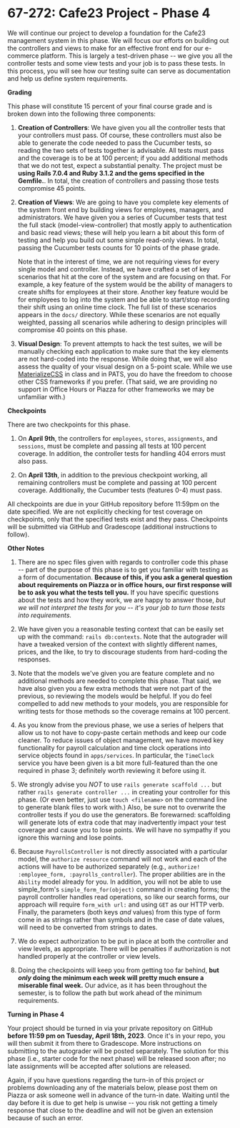 67-272: Cafe23 Project - Phase 4
===
We will continue our project to develop a foundation for the Cafe23 management system in this phase. We will focus our efforts on building out the controllers and views to make for an effective front end for our e-commerce platform. This is largely a test-driven phase -- we give you all the controller tests and some view tests and your job is to pass these tests.  In this process, you will see how our testing suite can serve as documentation and help us define system requirements.

**Grading**

This phase will constitute 15 percent of your final course grade and is broken down into the following three components:

1. **Creation of Controllers**: We have given you all the controller tests that your controllers must pass. Of course, these controllers must also be able to generate the code needed to pass the Cucumber tests, so reading the two sets of tests together is advisable. All tests must pass and the coverage is to be at 100 percent; if you add additional methods that we do not test, expect a substantial penalty.  The project must be **using Rails 7.0.4 and Ruby 3.1.2 and the gems specified in the Gemfile.**. In total, the creation of controllers and passing those tests compromise 45 points.

2. **Creation of Views**: We are going to have you complete key elements of the system front end by building views for employees, managers, and administrators.  We have given you a series of Cucumber tests that test the full stack (model-view-controller) that mostly apply to authentication and basic read views; these will help you learn a bit about this form of testing and help you build out some simple read-only views. In total, passing the Cucumber tests counts for 10 points of the phase grade.

    Note that in the interest of time, we are not requiring views for every single model and controller.  Instead, we have crafted a set of key scenarios that hit at the core of the system and are focusing on that. For example, a key feature of the system would be the ability of managers to create shifts for employees at their store.  Another key feature would be for employees to log into the system and be able to start/stop recording their shift using an online time clock.  The full list of these scenarios appears in the `docs/` directory.  While these scenarios are not equally weighted, passing all scenarios while adhering to design principles will compromise 40 points on this phase.

3. **Visual Design**: To prevent attempts to hack the test suites, we will be manually checking each application to make sure that the key elements are not hard-coded into the response.  While doing that, we will also assess the quality of your visual design on a 5-point scale.  While we use [MaterializeCSS](https://materializecss.com/) in class and in PATS, you do have the freedom to choose other CSS frameworks if you prefer. (That said, we are providing no support in Office Hours or Piazza for other frameworks we may be unfamiliar with.) 


**Checkpoints**

There are two checkpoints for this phase.

1. On **April 9th**, the controllers for `employees`, `stores`, `assignments`, and `sessions`, must be complete and passing all tests at 100 percent coverage.  In addition, the controller tests for handling 404 errors must also pass.  

2. On **April 13th**, in addition to the previous checkpoint working, all remaining controllers must be complete and passing at 100 percent coverage. Additionally, the Cucumber tests (features 0-4) must pass.


All checkpoints are due in your GitHub repository before 11:59pm on the date specified.  We are not explicitly checking for test coverage on checkpoints, only that the specified tests exist and they pass.  Checkpoints will be submitted via GitHub and Gradescope (additional instructions to follow).

**Other Notes**

1. There are no spec files given with regards to controller code this phase -- part of the purpose of this phase is to get you familiar with testing as a form of documentation.  **Because of this, if you ask a general question about requirements on Piazza or in office hours, our first response will be to ask you what the tests tell you.**  If you have specific questions about the tests and how they work, we are happy to answer those, _but we will not interpret the tests for you -- it's your job to turn those tests into requirements._

1. We have given you a reasonable testing context that can be easily set up with the command: `rails db:contexts`. Note that the autograder will have a tweaked version of the context with slightly different names, prices, and the like, to try to discourage students from hard-coding the responses.

1. Note that the models we've given you are feature complete and no additional methods are needed to complete this phase. That said, we have also given you a few extra methods that were not part of the previous, so reviewing the models would be helpful.  If you do feel compelled to add new methods to your models, you are responsible for writing tests for those methods so the coverage remains at 100 percent.

1. As you know from the previous phase, we use a series of helpers that allow us to not have to copy-paste certain methods and keep our code cleaner.  To reduce issues of object management, we have moved key functionality for payroll calculation and time clock operations into service objects found in `apps/services`.  In particular, the `TimeClock` service you have been given is a bit more full-featured than the one required in phase 3; definitely worth reviewing it before using it.

1. We strongly advise you _NOT_ to use `rails generate scaffold ...` but rather `rails generate controller ...` in creating your controller for this phase. (Or even better, just use `touch <filename>` on the command line to generate blank files to work with.) Also, be sure not to overwrite the controller tests if you do use the generators.  Be forewarned: scaffolding will generate lots of extra code that may inadvertently impact your test coverage and cause you to lose points. We will have no sympathy if you ignore this warning and lose points.

1. Because `PayrollsController` is not directly associated with a particular model, the `authorize resource` command will not work and each of the actions will have to be authorized separately (e.g., `authorize! :employee_form, :payrolls_controller`). The proper abilities are in the `Ability` model already for you.  In addition, you will not be able to use simple_form's `simple_form_for(object)` command in creating forms; the payroll controller handles read operations, so like our search forms, our approach will require `form_with url:` and using `GET` as our HTTP verb.  Finally, the parameters (both keys _and_ values) from this type of form come in as strings rather than symbols and in the case of date values, will need to be converted from strings to dates.

1. We do expect authorization to be put in place at both the controller and view levels, as appropriate.  There will be penalties if authorization is not handled properly at the controller or view levels.

1. Doing the checkpoints will keep you from getting too far behind, **but _only_ doing the minimum each week will pretty much ensure a miserable final week.** Our advice, as it has been throughout the semester, is to follow the path but work ahead of the minimum requirements.

**Turning in Phase 4**

Your project should be turned in via your private repository on GitHub **before 11:59 pm on Tuesday, April 18th, 2023**. Once it's in your repo, you will then submit it from there to Gradescope. More instructions on submitting to the autograder will be posted separately. The solution for this phase (i.e., starter code for the next phase) will be released soon after; no late assignments will be accepted after solutions are released.

Again, if you have questions regarding the turn-in of this project or problems downloading any of the materials below, please post them on Piazza or ask someone well in advance of the turn-in date. Waiting until the day before it is due to get help is unwise -- you risk not getting a timely response that close to the deadline and will not be given an extension because of such an error.